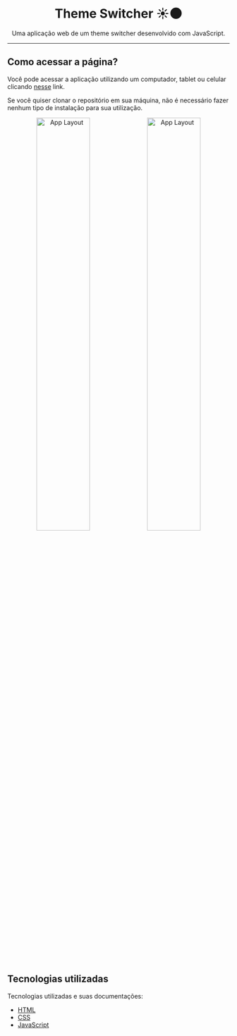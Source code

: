 <h1 align="center"> Theme Switcher ☀️🌑</h1>

<p align="center">
  Uma aplicação web de um theme switcher desenvolvido com JavaScript.
</p>

------
## Como acessar a página?

Você pode acessar a aplicação utilizando um computador, tablet ou celular clicando [nesse](https://karinebrandelli.github.io/theme-switcher/) link.

Se você quiser clonar o repositório em sua máquina, não é necessário fazer nenhum tipo de instalação para sua utilização.

<p align="center">
  <img alt="App Layout" src="https://user-images.githubusercontent.com/108953489/215871529-8d65919b-7108-42b6-89a0-4812f4b59630.png" width="49%">
    <img alt="App Layout" src="https://user-images.githubusercontent.com/108953489/215871542-d3240b56-5988-4820-92b3-be513c7b6ebf.png" width="49%">
</p>

## Tecnologias utilizadas

Tecnologias utilizadas e suas documentações:

- [HTML](https://developer.mozilla.org/pt-BR/docs/Web/HTML)
- [CSS](https://developer.mozilla.org/pt-BR/docs/Web/CSS)
- [JavaScript](https://www.javascript.com/)

